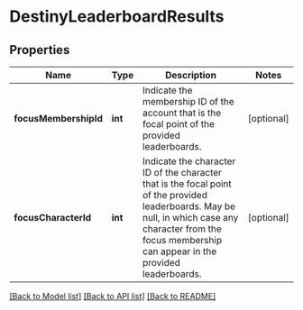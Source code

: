 # DestinyLeaderboardResults

## Properties
Name | Type | Description | Notes
------------ | ------------- | ------------- | -------------
**focusMembershipId** | **int** | Indicate the membership ID of the account that is the focal point of the provided leaderboards. | [optional] 
**focusCharacterId** | **int** | Indicate the character ID of the character that is the focal point of the provided leaderboards. May be null, in which case any character from the focus membership can appear in the provided leaderboards. | [optional] 

[[Back to Model list]](../README.md#documentation-for-models) [[Back to API list]](../README.md#documentation-for-api-endpoints) [[Back to README]](../README.md)


